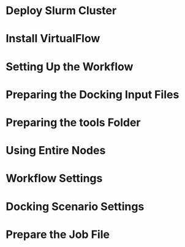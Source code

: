 # Deploy Slurm Cluster

# Install VirtualFlow

# Setting Up the Workflow

# Preparing the Docking Input Files

# Preparing the tools Folder

# Using Entire Nodes

# Workflow Settings

# Docking Scenario Settings

# Prepare the Job File
